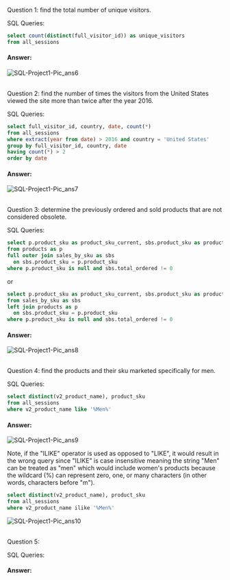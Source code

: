 Question 1: find the total number of unique visitors.

SQL Queries: 
```sql
select count(distinct(full_visitor_id)) as unique_visitors
from all_sessions
```
#### Answer: 

![SQL-Project1-Pic_ans6](https://github.com/DylJFern/lighthouse-labs-ds/assets/128000630/f40352fd-29cf-443e-b372-09523433adfa)

<br>Question 2: find the number of times the visitors from the United States viewed the site more than twice after the year 2016.

SQL Queries:
```sql
select full_visitor_id, country, date, count(*)
from all_sessions
where extract(year from date) > 2016 and country = 'United States'
group by full_visitor_id, country, date
having count(*) > 2
order by date
```

#### Answer:

![SQL-Project1-Pic_ans7](https://github.com/DylJFern/lighthouse-labs-ds/assets/128000630/6612fa2e-22bc-49c2-bb0b-3066454bf40b)

<br>Question 3: determine the previously ordered and sold products that are not considered obsolete.

SQL Queries:
```sql
select p.product_sku as product_sku_current, sbs.product_sku as product_sku_obsolete, sbs.total_ordered
from products as p
full outer join sales_by_sku as sbs
  on sbs.product_sku = p.product_sku
where p.product_sku is null and sbs.total_ordered != 0
```
or
```sql
select p.product_sku as product_sku_current, sbs.product_sku as product_sku_obsolete, sbs.total_ordered
from sales_by_sku as sbs
left join products as p
  on sbs.product_sku = p.product_sku
where p.product_sku is null and sbs.total_ordered != 0
```

#### Answer:

![SQL-Project1-Pic_ans8](https://github.com/DylJFern/lighthouse-labs-ds/assets/128000630/cecab3d1-9e8e-41ac-9c17-9f62c08347ff)

<br>Question 4: find the products and their sku marketed specifically for men.

SQL Queries:
```sql
select distinct(v2_product_name), product_sku
from all_sessions
where v2_product_name like '%Men%'
```

#### Answer:

![SQL-Project1-Pic_ans9](https://github.com/DylJFern/lighthouse-labs-ds/assets/128000630/009cdd37-a7e3-4959-ba21-215dcaf9eb8b)

Note, if the "ILIKE" operator is used as opposed to "LIKE", it would result in the wrong query since "ILIKE" is case insensitive meaning the string "Men" can be treated as "men" which would include women's products because the wildcard (%) can represent zero, one, or many characters (in other words, characters before "m").
```sql
select distinct(v2_product_name), product_sku
from all_sessions
where v2_product_name ilike '%Men%'
```
![SQL-Project1-Pic_ans10](https://github.com/DylJFern/lighthouse-labs-ds/assets/128000630/657a501b-5863-4945-9018-07bb775c8ab6)

<br> Question 5: 

SQL Queries:

#### Answer:
